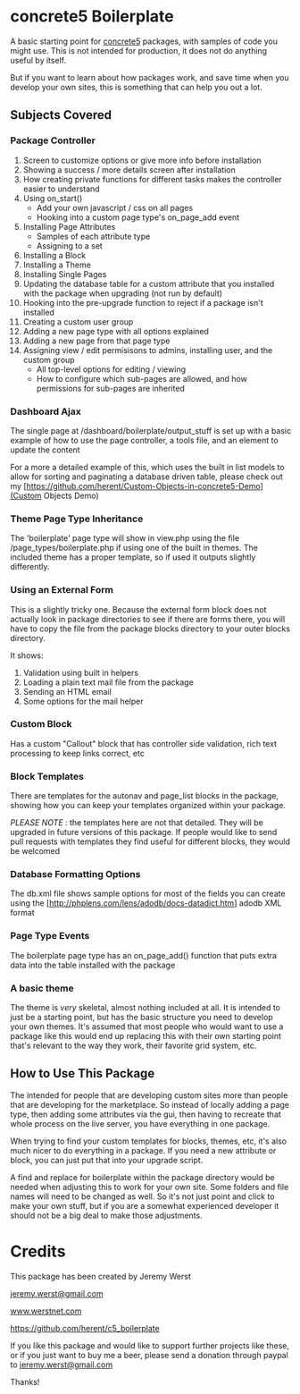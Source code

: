 concrete5 Boilerplate
=====================

A basic starting point for [concrete5](http://www.concrete5.org/r/-/654) packages, 
with samples of code you might use. This is not intended for production, it does 
not do anything useful by itself.

But if you want to learn about how packages work, and save time when you develop 
your own sites, this is something that can help you out a lot. 

Subjects Covered 
----------------
### Package Controller

1. Screen to customize options or give more info before installation
1. Showing a success / more details screen after installation
1. How creating private functions for different tasks makes the controller easier to understand
1. Using on_start()
	* Add your own javascript / css on all pages
	* Hooking into a custom page type's on_page_add event
1. Installing Page Attributes
	* Samples of each attribute type
	* Assigning to a set
1. Installing a Block
1. Installing a Theme
1. Installing Single Pages
1. Updating the database table for a custom attribute that you installed with the package when upgrading (not run by default)
1. Hooking into the pre-upgrade function to reject if a package isn't installed
1. Creating a custom user group
1. Adding a new page type with all options explained
1. Adding a new page from that page type
1. Assigning view / edit permisisons to admins, installing user, and the custom group
	* All top-level options for editing / viewing
	* How to configure which sub-pages are allowed, and how permissions for sub-pages are inherited

### Dashboard Ajax 

The single page at /dashboard/boilerplate/output_stuff is set up with a basic example
of how to use the page controller, a tools file, and an element to update the content

For a more a detailed example of this, which uses the built in list models to allow
for sorting and paginating a database driven table, please check out my 
[https://github.com/herent/Custom-Objects-in-concrete5-Demo](Custom Objects Demo)

### Theme Page Type Inheritance

The 'boilerplate' page type will show in view.php using the file /page_types/boilerplate.php
if using one of the built in themes. The included theme has a proper template, so if used
it outputs slightly differently.

### Using an External Form

This is a slightly tricky one. Because the external form block does not actually 
look in package directories to see if there are forms there, you will have to copy
the file from the package blocks directory to your outer blocks directory.

It shows:

1. Validation using built in helpers
1. Loading a plain text mail file from the package 
1. Sending an HTML email
1. Some options for the mail helper

### Custom Block

Has a custom "Callout" block that has controller side validation, rich text
processing to keep links correct, etc

### Block Templates

There are templates for the autonav and page_list blocks in the package, showing
how you can keep your templates organized within your package. 

*PLEASE NOTE :* the templates here are not that detailed. They will be upgraded
in future versions of this package. If people would like to send pull requests 
with templates they find useful for different blocks, they would be welcomed

### Database Formatting Options

The db.xml file shows sample options for most of the fields you can create using
the [http://phplens.com/lens/adodb/docs-datadict.htm] adodb XML format

### Page Type Events

The boilerplate page type has an on_page_add() function that puts extra data into
the table installed with the package

### A basic theme

The theme is _very_ skeletal, almost nothing included at all. It is intended to just
be a starting point, but has the basic structure you need to develop your own themes.
It's assumed that most people who would want to use a package like this would end up 
replacing this with their own starting point that's relevant to the way they work, 
their favorite grid system, etc.

How to Use This Package
-----------------------

The intended for people that are developing custom sites more than people that 
are developing for the marketplace. So instead of locally adding a page type,
then adding some attributes via the gui, then having to recreate that whole
process on the live server, you have everything in one package. 

When trying to find your custom templates for blocks, themes, etc, it's also much
nicer to do everything in a package. If you need a new attribute or block, you can
just put that into your upgrade script.

A find and replace for boilerplate within the package directory would be needed 
when adjusting this to work for your own site. Some folders and file names will 
need to be changed as well. So it's not just point and click to make your own stuff,
but if you are a somewhat experienced developer it should not be a big deal to 
make those adjustments.

Credits
=======
This package has been created by Jeremy Werst

jeremy.werst@gmail.com

www.werstnet.com

https://github.com/herent/c5_boilerplate

If you like this package and would like to support further projects like these,
or if you just want to buy me a beer, please send a donation through paypal to
jeremy.werst@gmail.com

Thanks!
